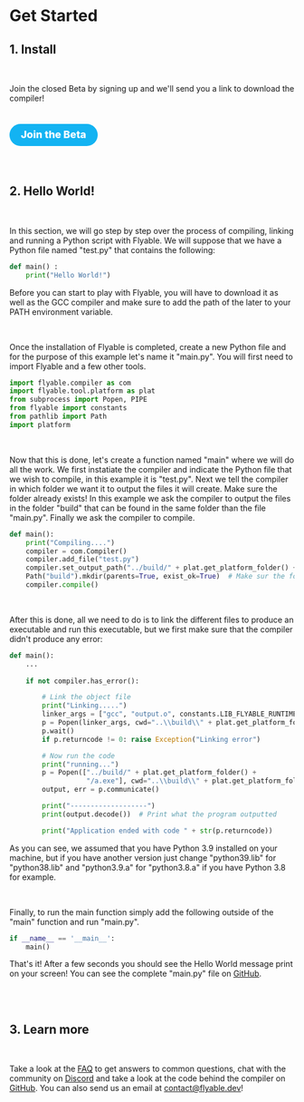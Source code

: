 # Get Started

## 1. Install
<br />

Join the closed Beta by signing up and we'll send you a link to download the compiler!

<br />

<a href="https://share.hsforms.com/1F6ePZYJ6SxSFvBNecaQIKQ4woxi" style="
    text-decoration: none;
    color: white; 
    background-color: #13B3F2;
    border: none;
    border-radius: 25px;
    font-weight: 800;
    font-size: 15px;
    padding: 10px 20px;
    "><font size="4">Join the Beta</font></a>

<br />
<br />

## 2. Hello World!
<br />

In this section, we will go step by step over the process of compiling, linking and running a Python script with Flyable. We will suppose that we have a Python file named "test.py" that contains the following:

```Python
def main() :
    print("Hello World!")
```

Before you can start to play with Flyable, you will have to download it as well as the GCC compiler and make sure to add the path of the later to your PATH environment variable. 

<br />

Once the installation of Flyable is completed, create a new Python file and for the purpose of this example let's name it "main.py". You will first need to import Flyable and a few other tools.

```Python
import flyable.compiler as com
import flyable.tool.platform as plat
from subprocess import Popen, PIPE
from flyable import constants
from pathlib import Path
import platform

```

<br />

Now that this is done, let's create a function named "main" where we will do all the work. We first instatiate the compiler and indicate the Python file that we wish to compile, in this example it is "test.py". Next we tell the compiler in which folder we want it to output the files it will create. Make sure the folder already exists! In this example we ask the compiler to output the files in the folder "build" that can be found in the same folder than the file "main.py". Finally we ask the compiler to compile.


```Python
def main():
    print("Compiling....")
    compiler = com.Compiler()
    compiler.add_file("test.py")
    compiler.set_output_path("../build/" + plat.get_platform_folder() + "/output.o")
    Path("build").mkdir(parents=True, exist_ok=True)  # Make sur the folder exist
    compiler.compile()
```

<br />

After this is done, all we need to do is to link the different files to produce an executable and run this executable, but we first make sure that the compiler didn't produce any error:

```Python
def main():
    ...
    
    if not compiler.has_error():

        # Link the object file
        print("Linking.....")
        linker_args = ["gcc", "output.o", constants.LIB_FLYABLE_RUNTIME_PATH, constants.PYTHON_3_10_PATH]
        p = Popen(linker_args, cwd="..\\build\\" + plat.get_platform_folder())
        p.wait()
        if p.returncode != 0: raise Exception("Linking error")

        # Now run the code
        print("running...")
        p = Popen(["../build/" + plat.get_platform_folder() +
                   "/a.exe"], cwd="..\\build\\" + plat.get_platform_folder(), stdin=PIPE, stdout=PIPE)
        output, err = p.communicate()

        print("-------------------")
        print(output.decode())  # Print what the program outputted

        print("Application ended with code " + str(p.returncode))
```

As you can see, we assumed that you have Python 3.9 installed on your machine, but if you have another version just change "python39.lib" for "python38.lib" and "python3.9.a" for "python3.8.a" if you have Python 3.8 for example.

<br />

Finally, to run the main function simply add the following outside of the "main" function and run "main.py".

```Python
if __name__ == '__main__':
    main()
```

That's it! After a few seconds you should see the Hello World message print on your screen!
You can see the complete "main.py" file on [GitHub](https://github.com/FlyableDev/Flyable/blob/main/main.py).

<br />
<br />

## 3. Learn more
<br />

Take a look at the [FAQ](faq.md) to get answers to common questions, chat with the community on [Discord](https://discord.gg/tquHUe9Q89) and take a look at the code behind the compiler on [GitHub](https://github.com/FlyableDev/Flyable). You can also send us an email at <a href="mailto:contact@flyable.dev">contact@flyable.dev</a>!
